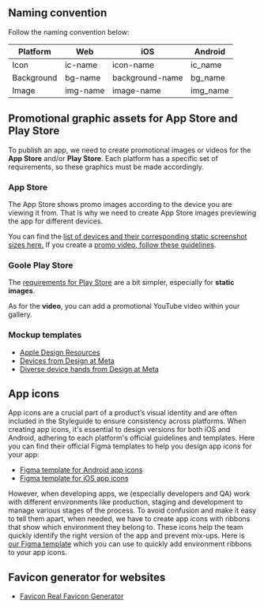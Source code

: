 ## Naming convention

Follow the naming convention below:

| **Platform**        | **Web**             | **iOS**                     | **Android**               |
| ------------------- | ------------------- | --------------------------- | ------------------------  |
| Icon                | ic-name             | icon-name                   | ic_name                   |
| Background          | bg-name             | background-name             | bg_name                   |
| Image               | img-name            | image-name                  | img_name                  |


## Promotional graphic assets for App Store and Play Store

To publish an app, we need to create promotional images or videos for the **App Store** and/or **Play Store**. Each platform has a specific set of requirements, so these graphics must be made accordingly.

### App Store

The App Store shows promo images according to the device you are viewing it from. That is why we need to create App Store images previewing the app for different devices. 

You can find the [list of devices and their corresponding static screenshot sizes here.](https://help.apple.com/app-store-connect/#/devd274dd925) 
If you create a [promo video, follow these guidelines](https://help.apple.com/app-store-connect/#/dev4e413fcb8). 

### Goole Play Store

The [requirements for Play Store](https://support.google.com/googleplay/android-developer/answer/1078870?hl=en) are a bit simpler, especially for **static images**.

As for the **video**, you can add a promotional YouTube video within your gallery.

### Mockup templates

- [Apple Design Resources](https://developer.apple.com/design/resources/)
- [Devices from Design at Meta](https://design.facebook.com/toolsandresources/devices/)
- [Diverse device hands from Design at Meta](https://design.facebook.com/toolsandresources/diverse-device-hands/)

## App icons

App icons are a crucial part of a product’s visual identity and are often included in the Styleguide to ensure consistency across platforms. When creating app icons, it's essential to design versions for both iOS and Android, adhering to each platform's official guidelines and templates. Here you can find their official Figma templates to help you design app icons for your app: 

- [Figma template for Android app icons](https://www.figma.com/community/file/1131374111452281708)
- [Figma template for iOS app icons](https://www.figma.com/community/file/1387687009990313744)

However, when developing apps, we (especially developers and QA) work with different environments like production, staging and development to manage various stages of the process. To avoid confusion and make it easy to tell them apart, when needed, we have to create app icons with ribbons that show which environment they belong to. These icons help the team quickly identify the right version of the app and prevent mix-ups. Here is [our Figma template](https://www.figma.com/design/YJ8DCUje499dxvNNNvCehT/App-icon-ribbons-template?m=auto&t=Dr23tS6GAaFDygRH-6) which you can use to quickly add environment ribbons to your app icons.

## Favicon generator for websites

- [Favicon Real Favicon Generator](https://realfavicongenerator.net/)


